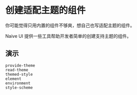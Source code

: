 # 创建适配主题的组件

你可能觉得只用内置的组件不够爽，想自己也写适配主题的组件。

Naive UI 提供一些工具帮助开发者简单的创建支持主题的组件。

## 演示
```demo
provide-theme
read-theme
themed-style
element
environment
style-scheme
```